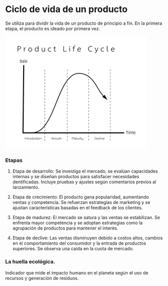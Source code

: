 # Ciclo de vida de un producto
Se utiliza para dividir la vida de un producto de principio a fin. En la primera etapa, el producto es ideado por primera vez.

![Ciclo de vida de un producto](img/cicloVidaPro.jpg)

### Etapas
1. Etapa de desarrollo: Se investiga el mercado, se evalúan capacidades internas y se diseñan productos para satisfacer necesidades  dentificadas. Incluye pruebas y ajustes según comentarios previos al lanzamiento.

2. Etapa de crecimiento: El producto gana popularidad, aumentando ventas y competencia. Se refuerzan estrategias de marketing y se ajustan características basadas en el feedback de los clientes.

3. Etapa de madurez: El mercado se satura y las ventas se estabilizan. Se enfrenta mayor competencia y se adoptan estrategias como la agrupación de productos para mantener el interés.

4. Etapa de declive: Las ventas disminuyen debido a costos altos, cambios en el comportamiento del consumidor y la entrada de productos superiores. Se observa una caída en la cuota de mercado.

### La huella ecológica.

Indicador que mide el impacto humano en el planeta según el uso de recursos y generación de residuos.
